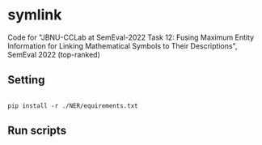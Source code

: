# symlink
Code for "JBNU-CCLab at SemEval-2022 Task 12: Fusing Maximum Entity Information for Linking Mathematical Symbols to Their Descriptions", SemEval 2022 (top-ranked)
## Setting
```console

pip install -r ./NER/equirements.txt

```

## Run scripts
```console

```

